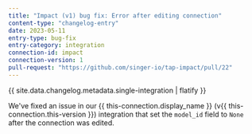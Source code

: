 ```yaml
---
title: "Impact (v1) bug fix: Error after editing connection"
content-type: "changelog-entry"
date: 2023-05-11
entry-type: bug-fix
entry-category: integration
connection-id: impact
connection-version: 1
pull-request: "https://github.com/singer-io/tap-impact/pull/22"
---
```

{{ site.data.changelog.metadata.single-integration | flatify }}

We've fixed an issue in our {{ this-connection.display_name }} (v{{ this-connection.this-version }}) integration that set the `model_id` field to `None` after the connection was edited.